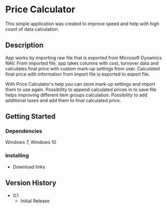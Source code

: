 # Price Calculator

This simple application was created to improve speed and help with high count of data calculation.

## Description

App works by importing raw file that is exported from Microsoft Dynamics NAV.
From imported file, app takes columns with cost, turnover data and calculates final price with custom mark-up settings from user.
Calculated final price with information from import file is exported to export file.

With Price Calculator's help you can store mark-up settings and import them to use again.
Possibility to append calculated prices in to save file helps improving different item groups calculation.
Possibility to add additional taxes and add them to final calculated price.

## Getting Started


### Dependencies

Windows 7,
Windows 10

### Installing

* Download links


## Version History

* 0.1
    * Initial Release
